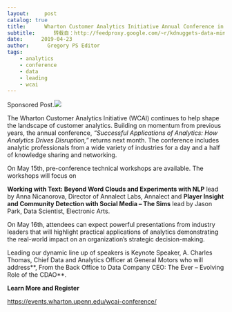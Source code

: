 ```yaml
---
layout:     post
catalog: true
title:      Wharton Customer Analytics Initiative Annual Conference in Philadelphia, May 15-16 – Register Now
subtitle:      转载自：http://feedproxy.google.com/~r/kdnuggets-data-mining-analytics/~3/G3IycaaErt0/wharton-customer-analytics-initiative-conference.html
date:      2019-04-23
author:      Gregory PS Editor
tags:
    - analytics
    - conference
    - data
    - leading
    - wcai
---
```


 Sponsored Post.![](http://feedproxy.google.com/images/wharton-2019-wcai-640.jpg)


The Wharton Customer Analytics Initiative (WCAI) continues to help shape the landscape of customer analytics. Building on momentum from previous years, the annual conference, *“Successful Applications of Analytics: How Analytics Drives Disruption,”* returns next month. The conference includes analytic professionals from a wide variety of industries for a day and a half of knowledge sharing and networking.

On May 15th, pre-conference technical workshops are available. The workshops will focus on

**Working with Text: Beyond Word Clouds and Experiments with NLP** lead by Anna Nicanorova, Director of Annalect Labs, Annalect and
**Player Insight and Community Detection with Social Media – The Sims** lead by Jason Park, Data Scientist, Electronic Arts.

On May 16th, attendees can expect powerful presentations from industry leaders that will highlight practical applications of analytics demonstrating the real-world impact on an organization’s strategic decision-making.

Leading our dynamic line up of speakers is Keynote Speaker, A. Charles Thomas, Chief Data and Analytics Officer at General Motors who will address**, From the Back Office to Data Company CEO: The Ever – Evolving Role of the CDAO**.

**Learn More and Register**

https://events.wharton.upenn.edu/wcai-conference/
